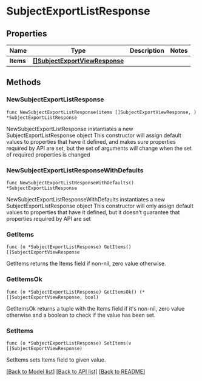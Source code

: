 # SubjectExportListResponse

## Properties

Name | Type | Description | Notes
------------ | ------------- | ------------- | -------------
**Items** | [**[]SubjectExportViewResponse**](SubjectExportViewResponse.md) |  | 

## Methods

### NewSubjectExportListResponse

`func NewSubjectExportListResponse(items []SubjectExportViewResponse, ) *SubjectExportListResponse`

NewSubjectExportListResponse instantiates a new SubjectExportListResponse object
This constructor will assign default values to properties that have it defined,
and makes sure properties required by API are set, but the set of arguments
will change when the set of required properties is changed

### NewSubjectExportListResponseWithDefaults

`func NewSubjectExportListResponseWithDefaults() *SubjectExportListResponse`

NewSubjectExportListResponseWithDefaults instantiates a new SubjectExportListResponse object
This constructor will only assign default values to properties that have it defined,
but it doesn't guarantee that properties required by API are set

### GetItems

`func (o *SubjectExportListResponse) GetItems() []SubjectExportViewResponse`

GetItems returns the Items field if non-nil, zero value otherwise.

### GetItemsOk

`func (o *SubjectExportListResponse) GetItemsOk() (*[]SubjectExportViewResponse, bool)`

GetItemsOk returns a tuple with the Items field if it's non-nil, zero value otherwise
and a boolean to check if the value has been set.

### SetItems

`func (o *SubjectExportListResponse) SetItems(v []SubjectExportViewResponse)`

SetItems sets Items field to given value.



[[Back to Model list]](../README.md#documentation-for-models) [[Back to API list]](../README.md#documentation-for-api-endpoints) [[Back to README]](../README.md)


